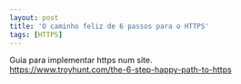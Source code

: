 ```yaml
---
layout: post
title: 'O caminho feliz de 6 passos para o HTTPS'
tags: [HTTPS]
---
```


Guia para implementar https num site.<br>
<https://www.troyhunt.com/the-6-step-happy-path-to-https>

